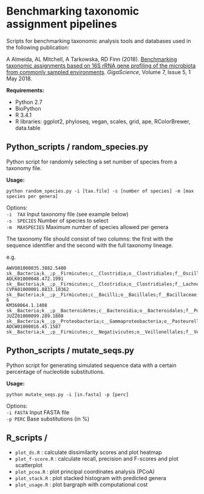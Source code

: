Benchmarking taxonomic assignment pipelines
===========================================

Scripts for benchmarking taxonomic analysis tools and databases used in the following publication: 

A Almeida, AL Mitchell, A Tarkowska, RD Finn (2018). [Benchmarking taxonomic assignments based on 16S rRNA gene profiling of the microbiota from commonly sampled environments](https://academic.oup.com/gigascience/article/7/5/giy054/4995265). <i>GigaScience</i>, Volume 7, Issue 5, 1 May 2018.

<b>Requirements:</b>
* Python 2.7
* BioPython
* R 3.4.1
* R libraries: ggplot2, phyloseq, vegan, scales, grid, ape, RColorBrewer, data.table 

## Python_scripts / random_species.py

Python script for randomly selecting a set number of species from a taxonomy file.

<b>Usage:</b>
```
python random_species.py -i [tax.file] -s [number of species] -m [max species per genera]
```
Options:   
`-i  TAX` Input taxonomy file (see example below)  
`-s  SPECIES` Number of species to select    
`-m  MAXSPECIES` Maximum number of species allowed per genera

The taxonomy file should consist of two columns: the first with the sequence identifier and the second with the full taxonomy lineage.

e.g.
```
AWVO01000035.3882.5400	sk__Bacteria;k__;p__Firmicutes;c__Clostridia;o__Clostridiales;f__Oscillospiraceae;g__Oscillibacter;s__Oscillibacter_sp._KLE_1745
ADLK01000048.472.1991	sk__Bacteria;k__;p__Firmicutes;c__Clostridia;o__Clostridiales;f__Lachnospiraceae;g__Lachnoclostridium;s__[Clostridium]_citroniae
CVPA01000001.8833.10362	sk__Bacteria;k__;p__Firmicutes;c__Bacilli;o__Bacillales;f__Bacillaceae;g__Bacillus;s__Bacillus_sp._Co1-6
KM360064.1.1408	sk__Bacteria;k__;p__Bacteroidetes;c__Bacteroidia;o__Bacteroidales;f__Porphyromonadaceae;g__Porphyromonas;s__Porphyromonas_katsikii
JUZZ01000099.289.1808	sk__Bacteria;k__;p__Proteobacteria;c__Gammaproteobacteria;o__Pasteurellales;f__Pasteurellaceae;g__Haemophilus;s__Haemophilus_parainfluenzae
ADCW01000016.45.1587	sk__Bacteria;k__;p__Firmicutes;c__Negativicutes;o__Veillonellales;f__Veillonellaceae;g__Veillonella;s__Veillonella_sp._6_1_27
```
## Python_scripts / mutate_seqs.py

Python script for generating simulated sequence data with a certain percentage of nucleotide substitutions. 

<b>Usage:</b>
```
python mutate_seqs.py -i [in.fasta] -p [perc]
```
Options:    
`-i FASTA` Input FASTA file  
`-p PERC` Base substitutions (in %)

## R_scripts /

* `plot_ds.R` : calculate dissimilarity scores and plot heatmap
* `plot_f-score.R` : calculate recall, precision and F-scores and plot scatterplot
* `plot_pcoa.R` : plot principal coordinates analysis (PCoA)
* `plot_stack.R` : plot stacked histogram with predicted genera
* `plot_usage.R` : plot bargraph with computational cost
